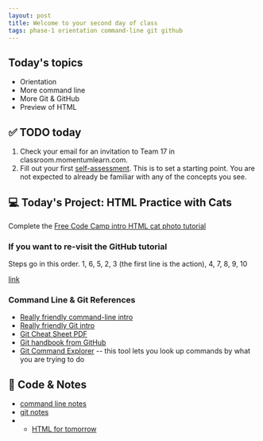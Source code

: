 ```yaml
---
layout: post
title: Welcome to your second day of class
tags: phase-1 orientation command-line git github
---
```


## Today's topics

- Orientation
- More command line
- More Git & GitHub
- Preview of HTML

## ✅ TODO today

1. Check your email for an invitation to Team 17 in classroom.momentumlearn.com.
2. Fill out your first [self-assessment](https://classroom.momentumlearn.com). This is to set a starting point. You are not expected to already be familiar with any of the concepts you see.

## 💻 Today's Project: HTML Practice with Cats

Complete the [Free Code Camp intro HTML cat photo tutorial](https://www.freecodecamp.org/learn/2022/responsive-web-design/learn-html-by-building-a-cat-photo-app/step-1)

### If you want to re-visit the GitHub tutorial

Steps go in this order.
1, 6, 5, 2, 3 (the first line is the action), 4, 7, 8, 9, 10

[link](https://product.hubspot.com/blog/git-and-github-tutorial-for-beginners)

### Command Line & Git References

- [Really friendly command-line intro](https://drive.google.com/file/d/1InprtneRusVS6AeF5XU-SzYc-ExbRWMf/view?usp=sharing)
- [Really friendly Git intro](https://drive.google.com/file/d/1r7S30B0buECmHBanjFmTf98sYU71tI97/view?usp=sharing)
- [Git Cheat Sheet PDF](https://education.github.com/git-cheat-sheet-education.pdf)
- [Git handbook from GitHub](https://guides.github.com/introduction/git-handbook/)
- [Git Command Explorer](https://gitexplorer.com/) -- this tool lets you look up commands by what you are trying to do

## 🦉 Code & Notes

- [command line notes](https://github.com/Momentum-Team-17/notes/blob/main/command-line.md)
- [git notes](https://github.com/Momentum-Team-17/notes/blob/main/git.md)
- - [HTML for tomorrow](https://github.com/Momentum-Team-17/notes/blob/main/html.md)
